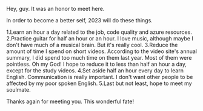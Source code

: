 Hey, guy. It was an honor to meet here.

In order to become a better self, 2023 will do these things.

1.Learn an hour a day related to the job, code quality and azure resources.
2.Practice guitar for half an hour or an hour. I love music, 
although maybe I don't have much of a musical brain. But it's really cool.
3.Reduce the amount of time I spend on short videos. According to the video site's annual summary, 
I did spend too much time on them last year. Most of them were pointless. Oh my God! 
I hope to reduce it to less than half an hour a day, except for the study videos.
4.Set aside half an hour every day to learn English. Communication is really important.
I don't want other people to be affected by my poor spoken English.
5.Last but not least, hope to meet my soulmate.




Thanks again for meeting you. This wonderful fate!
